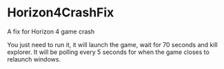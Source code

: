 # Horizon4CrashFix
A fix for Horizon 4 game crash


You just need to run it, it will launch the game, wait for 70 seconds and kill explorer. It will be polling every 5 seconds for when the game closes to relaunch windows.
